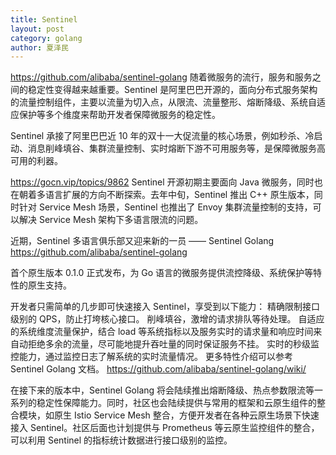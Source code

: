 ```yaml
---
title: Sentinel
layout: post
category: golang
author: 夏泽民
---
```

https://github.com/alibaba/sentinel-golang
随着微服务的流行，服务和服务之间的稳定性变得越来越重要。Sentinel 是阿里巴巴开源的，面向分布式服务架构的流量控制组件，主要以流量为切入点，从限流、流量整形、熔断降级、系统自适应保护等多个维度来帮助开发者保障微服务的稳定性。

Sentinel 承接了阿里巴巴近 10 年的双十一大促流量的核心场景，例如秒杀、冷启动、消息削峰填谷、集群流量控制、实时熔断下游不可用服务等，是保障微服务高可用的利器。
<!-- more -->
https://gocn.vip/topics/9862
Sentinel 开源初期主要面向 Java 微服务，同时也在朝着多语言扩展的方向不断探索。去年中旬，Sentinel 推出 C++ 原生版本，同时针对 Service Mesh 场景，Sentinel 也推出了 Envoy 集群流量控制的支持，可以解决 Service Mesh 架构下多语言限流的问题。

近期，Sentinel 多语言俱乐部又迎来新的一员 —— Sentinel Golang https://github.com/alibaba/sentinel-golang

首个原生版本 0.1.0 正式发布，为 Go 语言的微服务提供流控降级、系统保护等特性的原生支持。

开发者只需简单的几步即可快速接入 Sentinel，享受到以下能力： 精确限制接口级别的 QPS，防止打垮核心接口。 削峰填谷，激增的请求排队等待处理。 自适应的系统维度流量保护，结合 load 等系统指标以及服务实时的请求量和响应时间来自动拒绝多余的流量，尽可能地提升吞吐量的同时保证服务不挂。 实时的秒级监控能力，通过监控日志了解系统的实时流量情况。 更多特性介绍可以参考 Sentinel Golang 文档。 https://github.com/alibaba/sentinel-golang/wiki/

在接下来的版本中，Sentinel Golang 将会陆续推出熔断降级、热点参数限流等一系列的稳定性保障能力。同时，社区也会陆续提供与常用的框架和云原生组件的整合模块，如原生 Istio Service Mesh 整合，方便开发者在各种云原生场景下快速接入 Sentinel。社区后面也计划提供与 Prometheus 等云原生监控组件的整合，可以利用 Sentinel 的指标统计数据进行接口级别的监控。